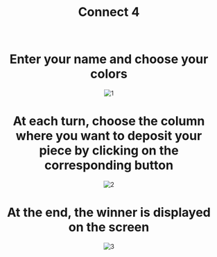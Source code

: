 <div align="center">

# Connect 4

<br/>
  
# Enter your name and choose your colors
  
![1](https://user-images.githubusercontent.com/120946916/234657433-0b44490c-ec58-4c79-95dc-43b7e4121436.png)
  
# At each turn, choose the column where you want to deposit your piece by clicking on the corresponding button
  
![2](https://user-images.githubusercontent.com/120946916/234660755-5de422a4-78eb-4844-be43-d8606bbc666e.png)

# At the end, the winner is displayed on the screen

![3](https://user-images.githubusercontent.com/120946916/234660837-9915c297-9e65-4911-a8e2-cb0c14ebd163.png)

</div>
